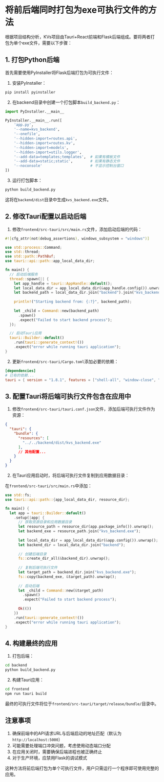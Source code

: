 
# 将前后端同时打包为exe可执行文件的方法

根据项目结构分析，KVs项目由Tauri+React前端和Flask后端组成。要将两者打包为单个exe文件，需要以下步骤：

## 1. 打包Python后端

首先需要使用PyInstaller将Flask后端打包为可执行文件：

1. 安装PyInstaller：
```bash
pip install pyinstaller
```

2. 在backend目录中创建一个打包脚本`build_backend.py`：
```python
import PyInstaller.__main__

PyInstaller.__main__.run([
    'app.py',
    '--name=kvs_backend',
    '--onefile',
    '--hidden-import=routes.api',
    '--hidden-import=routes.kv',
    '--hidden-import=models',
    '--hidden-import=utils.logger',
    '--add-data=templates;templates',  # 如果有模板文件
    '--add-data=static;static',        # 如果有静态文件
    '--noconsole'                      # 不显示控制台窗口
])
```

3. 运行打包脚本：
```bash
python build_backend.py
```

这将在`backend/dist`目录中生成`kvs_backend.exe`文件。

## 2. 修改Tauri配置以启动后端

1. 修改`frontend/src-tauri/src/main.rs`文件，添加启动后端的代码：

```rust
#![cfg_attr(not(debug_assertions), windows_subsystem = "windows")]

use std::process::Command;
use std::thread;
use std::path::PathBuf;
use tauri::api::path::app_local_data_dir;

fn main() {
  // 启动后端服务
  thread::spawn(|| {
    let app_handle = tauri::AppHandle::default();
    let local_data_dir = app_local_data_dir(&app_handle.config()).unwrap();
    let backend_path = local_data_dir.join("backend").join("kvs_backend.exe");
    
    println!("Starting backend from: {:?}", backend_path);
    
    let _child = Command::new(backend_path)
      .spawn()
      .expect("Failed to start backend process");
  });

  // 启动Tauri应用
  tauri::Builder::default()
    .run(tauri::generate_context!())
    .expect("error while running tauri application");
}
```

2. 更新`frontend/src-tauri/Cargo.toml`添加必要的依赖：

```toml
[dependencies]
# 已有的依赖...
tauri = { version = "1.8.1", features = ["shell-all", "window-close", "fs-exists", "fs-remove-file", "fs-remove-dir", "fs-copy-file", "fs-write-file", "path-all", "fs-read-dir", "fs-create-dir", "fs-read-file", "dialog-all", "http-all", "process-command-api"] }
```

## 3. 配置Tauri将后端可执行文件包含在应用中

1. 修改`frontend/src-tauri/tauri.conf.json`文件，添加后端可执行文件作为资源：

```json
{
  "tauri": {
    "bundle": {
      "resources": [
        "../../backend/dist/kvs_backend.exe"
      ],
      // 其他配置...
    }
  }
}
```

2. 在Tauri应用启动时，将后端可执行文件复制到应用数据目录：

在`frontend/src-tauri/src/main.rs`中添加：

```rust
use std::fs;
use tauri::api::path::{app_local_data_dir, resource_dir};

fn main() {
  let app = tauri::Builder::default()
    .setup(|app| {
      // 获取资源目录和应用数据目录
      let resource_path = resource_dir(app.package_info()).unwrap();
      let backend_exe = resource_path.join("kvs_backend.exe");
      
      let local_data_dir = app_local_data_dir(&app.config()).unwrap();
      let backend_dir = local_data_dir.join("backend");
      
      // 创建后端目录
      fs::create_dir_all(&backend_dir).unwrap();
      
      // 复制后端可执行文件
      let target_path = backend_dir.join("kvs_backend.exe");
      fs::copy(backend_exe, &target_path).unwrap();
      
      // 启动后端
      let _child = Command::new(&target_path)
        .spawn()
        .expect("Failed to start backend process");
        
      Ok(())
    })
    .run(tauri::generate_context!())
    .expect("error while running tauri application");
}
```

## 4. 构建最终的应用

1. 打包后端：
```bash
cd backend
python build_backend.py
```

2. 构建Tauri应用：
```bash
cd frontend
npm run tauri build
```

最终的可执行文件将位于`frontend/src-tauri/target/release/bundle/`目录中。

## 注意事项

1. 确保前端中的API请求URL与后端启动的地址匹配（默认为`http://localhost:5000`）
2. 可能需要处理端口冲突问题，考虑使用动态端口分配
3. 在应用关闭时，需要确保后端进程也被正确终止
4. 对于生产环境，应禁用Flask的调试模式

这种方法将前后端打包为单个可执行文件，用户只需运行一个程序即可使用完整的应用。
